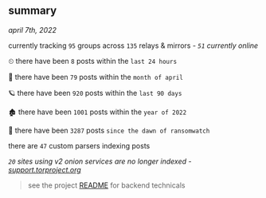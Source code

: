 
## summary
_april 7th, 2022_

currently tracking `95` groups across `135` relays & mirrors - _`51` currently online_

⏲ there have been `8` posts within the `last 24 hours`

🦈 there have been `79` posts within the `month of april`

🪐 there have been `920` posts within the `last 90 days`

🏚 there have been `1001` posts within the `year of 2022`

🦕 there have been `3287` posts `since the dawn of ransomwatch`

there are `47` custom parsers indexing posts

_`20` sites using v2 onion services are no longer indexed - [support.torproject.org](https://support.torproject.org/onionservices/v2-deprecation/)_

> see the project [README](https://github.com/thetanz/ransomwatch#ransomwatch--) for backend technicals
